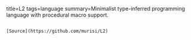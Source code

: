 title=L2
tags=language
summary=Minimalist type-inferred programming language with procedural macro support.
~~~~~~

[Source](https://github.com/murisi/L2)

